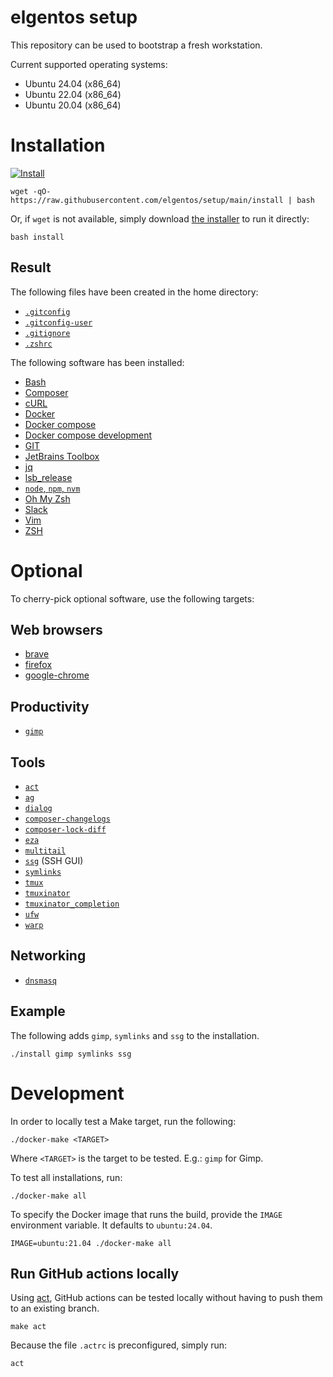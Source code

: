 # elgentos setup

This repository can be used to bootstrap a fresh workstation.

Current supported operating systems:

- Ubuntu 24.04 (x86_64)
- Ubuntu 22.04 (x86_64)
- Ubuntu 20.04 (x86_64)

# Installation

[![Install](https://github.com/elgentos/setup/workflows/Install/badge.svg)](https://github.com/elgentos/setup/actions?query=workflow%3A%22Install%22)

```
wget -qO- https://raw.githubusercontent.com/elgentos/setup/main/install | bash
```

Or, if `wget` is not available, simply download
[the installer](https://raw.githubusercontent.com/elgentos/setup/main/install)
to run it directly:

```
bash install
```

## Result

The following files have been created in the home directory:

- [`.gitconfig`](https://git-scm.com/book/en/v2/Customizing-Git-Git-Configuration)
- [`.gitconfig-user`](https://git-scm.com/book/en/v2/Customizing-Git-Git-Configuration)
- [`.gitignore`](https://git-scm.com/docs/gitignore)
- [`.zshrc`](http://zsh.sourceforge.net/Doc/Release/Files.html#Files)

The following software has been installed:

- [Bash](https://www.gnu.org/software/bash/)
- [Composer](https://getcomposer.org/)
- [cURL](https://curl.haxx.se/)
- [Docker](https://www.docker.com/)
- [Docker compose](https://docs.docker.com/compose/)
- [Docker compose development](https://github.com/JeroenBoersma/docker-compose-development)
- [GIT](https://git-scm.com/)
- [JetBrains Toolbox](https://www.jetbrains.com/toolbox-app/)
- [jq](https://stedolan.github.io/jq/)
- [lsb_release](https://refspecs.linuxfoundation.org/LSB_3.0.0/LSB-PDA/LSB-PDA/lsbrelease.html)
- [`node`, `npm`, `nvm`](https://nodejs.org/)
- [Oh My Zsh](https://ohmyz.sh/)
- [Slack](https://slack.com/)
- [Vim](https://www.vim.org/)
- [ZSH](https://www.zsh.org/)

# Optional

To cherry-pick optional software, use the following targets:

## Web browsers

- [brave](https://brave.com/)
- [firefox](https://www.mozilla.org/en-US/firefox/)
- [google-chrome](https://www.google.com/chrome/)

## Productivity

- [`gimp`](https://www.gimp.org/)

## Tools

- [`act`](https://github.com/nektos/act)
- [`ag`](https://github.com/ggreer/the_silver_searcher)
- [`dialog`](https://launchpad.net/ubuntu/+source/dialog)
- [`composer-changelogs`](https://packagist.org/packages/pyrech/composer-changelogs)
- [`composer-lock-diff`](https://packagist.org/packages/davidrjonas/composer-lock-diff)
- [`eza`](https://eza.rocks/)
- [`multitail`](https://linux.die.net/man/1/multitail)
- [`ssg`](https://github.com/elgentos/ssg-js) (SSH GUI)
- [`symlinks`](https://tracker.debian.org/pkg/symlinks)
- [`tmux`](https://tracker.debian.org/pkg/tmux)
- [`tmuxinator`](https://tracker.debian.org/pkg/tmuxinator)
- [`tmuxinator_completion`](https://github.com/tmuxinator/tmuxinator/tree/master/completion)
- [`ufw`](https://launchpad.net/ubuntu/+source/ufw)
- [`warp`](https://www.warp.dev/)

## Networking

- [`dnsmasq`](http://www.thekelleys.org.uk/dnsmasq/doc.html)

## Example

The following adds `gimp`, `symlinks` and `ssg` to the installation.

```
./install gimp symlinks ssg
```

# Development

In order to locally test a Make target, run the following:

```
./docker-make <TARGET>
```

Where `<TARGET>` is the target to be tested. E.g.: `gimp` for Gimp.

To test all installations, run:

```
./docker-make all
```

To specify the Docker image that runs the build, provide the `IMAGE` environment
variable. It defaults to `ubuntu:24.04`.

```
IMAGE=ubuntu:21.04 ./docker-make all
```

## Run GitHub actions locally

Using [act](https://github.com/nektos/act), GitHub actions can be tested locally
without having to push them to an existing branch.

```
make act
```

Because the file `.actrc` is preconfigured, simply run:

```
act
```
